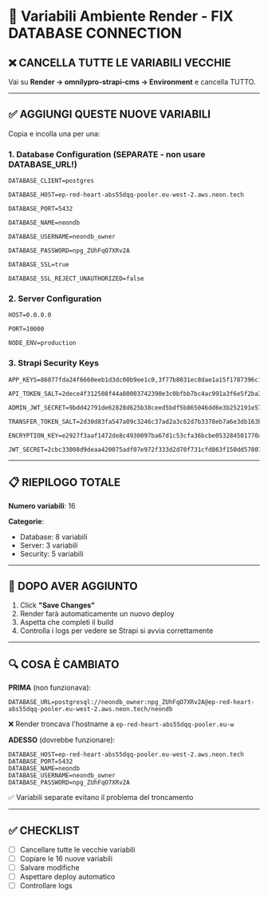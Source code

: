 # 🔧 Variabili Ambiente Render - FIX DATABASE CONNECTION

## ❌ CANCELLA TUTTE LE VARIABILI VECCHIE

Vai su **Render → omnilypro-strapi-cms → Environment** e cancella TUTTO.

---

## ✅ AGGIUNGI QUESTE NUOVE VARIABILI

Copia e incolla una per una:

### 1. Database Configuration (SEPARATE - non usare DATABASE_URL!)
```
DATABASE_CLIENT=postgres
```

```
DATABASE_HOST=ep-red-heart-abs55dqq-pooler.eu-west-2.aws.neon.tech
```

```
DATABASE_PORT=5432
```

```
DATABASE_NAME=neondb
```

```
DATABASE_USERNAME=neondb_owner
```

```
DATABASE_PASSWORD=npg_ZUhFqO7XRv2A
```

```
DATABASE_SSL=true
```

```
DATABASE_SSL_REJECT_UNAUTHORIZED=false
```

### 2. Server Configuration
```
HOST=0.0.0.0
```

```
PORT=10000
```

```
NODE_ENV=production
```

### 3. Strapi Security Keys
```
APP_KEYS=86077fda24f6660eeb1d3dc00b9ee1c0,3f77b8031ec8dae1a15f1787396c11b5,027f6cb107b42015a644ceda043e6a21,e1eec54a3c2cb3ca9a94ba6dcd6de468
```

```
API_TOKEN_SALT=2dece4f312508f44a80003742390e3c0bfbb7bc4ac991a3f6e5f2ba3e68500a4
```

```
ADMIN_JWT_SECRET=9bdd42791de62828d625b38ceed5bdf5b865046dd6e3b252191e572df4b2c9ea
```

```
TRANSFER_TOKEN_SALT=2d30d83fa547a09c3246c37ad2a3c62d7b3378eb7a6e3db163b7244b6dcf6959
```

```
ENCRYPTION_KEY=e2927f3aaf1472de8c4930097ba67d1c53cfa36bcbe053284501770a692fac4d
```

```
JWT_SECRET=2cbc33008d9deaa420075adf07e972f333d2d70f731cfd863f150dd57807c641
```

---

## 📋 RIEPILOGO TOTALE

**Numero variabili**: 16

**Categorie**:
- Database: 8 variabili
- Server: 3 variabili
- Security: 5 variabili

---

## 🚀 DOPO AVER AGGIUNTO

1. Click **"Save Changes"**
2. Render farà automaticamente un nuovo deploy
3. Aspetta che completi il build
4. Controlla i logs per vedere se Strapi si avvia correttamente

---

## 🔍 COSA È CAMBIATO

**PRIMA** (non funzionava):
```
DATABASE_URL=postgresql://neondb_owner:npg_ZUhFqO7XRv2A@ep-red-heart-abs55dqq-pooler.eu-west-2.aws.neon.tech/neondb
```
❌ Render troncava l'hostname a `ep-red-heart-abs55dqq-pooler.eu-w`

**ADESSO** (dovrebbe funzionare):
```
DATABASE_HOST=ep-red-heart-abs55dqq-pooler.eu-west-2.aws.neon.tech
DATABASE_PORT=5432
DATABASE_NAME=neondb
DATABASE_USERNAME=neondb_owner
DATABASE_PASSWORD=npg_ZUhFqO7XRv2A
```
✅ Variabili separate evitano il problema del troncamento

---

## ✅ CHECKLIST

- [ ] Cancellare tutte le vecchie variabili
- [ ] Copiare le 16 nuove variabili
- [ ] Salvare modifiche
- [ ] Aspettare deploy automatico
- [ ] Controllare logs
